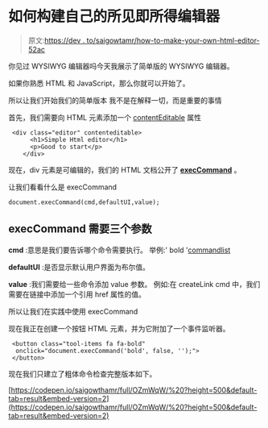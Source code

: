 # 如何构建自己的所见即所得编辑器

> 原文:[https://dev . to/saigowtamr/how-to-make-your-own-html-editor-52ac](https://dev.to/saigowthamr/how-to-make-your-own-html-editor-52ac)

你见过 WYSIWYG 编辑器吗今天我展示了简单版的 WYSIWYG 编辑器。

如果你熟悉 HTML 和 JavaScript，那么你就可以开始了。

所以让我们开始我们的简单版本
我不是在解释一切，而是重要的事情

首先，我们需要向 HTML 元素添加一个 [contentEditable](https://developer.mozilla.org/en-US/docs/Web/HTML/Global_attributes/contenteditable) 属性

```
 <div class="editor" contenteditable>
      <h1>Simple Html editor</h1>
      <p>Good to start</p>
    </div> 
```

现在，div 元素是可编辑的，我们的 HTML 文档公开了 **[execCommand](https://developer.mozilla.org/en-US/docs/Web/API/Document/execCommand)** 。

让我们看看什么是 execCommand

```
document.execCommand(cmd,defaultUI,value); 
```

## execCommand 需要三个参数

**cmd** :意思是我们要告诉哪个命令需要执行。
举例:' bold '[commandlist](https://developer.mozilla.org/en-US/docs/Web/API/Document/execCommand#Commands)

**defaultUI** :是否显示默认用户界面为布尔值。

**value** :我们需要给一些命令添加 value 参数。
例如:在 createLink cmd 中，我们需要在链接中添加一个引用 href 属性的值。

所以让我们在实践中使用 execCommand

现在我正在创建一个按钮 HTML 元素，并为它附加了一个事件监听器。

```
 <button class="tool-items fa fa-bold" 
  onclick="document.execCommand('bold', false, '');">
 </button> 
```

现在我们只建立了粗体命令检查完整版本如下。

[https://codepen.io/saigowthamr/full/OZmWqW/%20?height=500&default-tab=result&embed-version=2](https://codepen.io/saigowthamr/full/OZmWqW/%20?height=500&default-tab=result&embed-version=2)